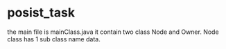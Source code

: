 # posist_task
the main file is mainClass.java it contain two class Node and Owner. Node class has 1 sub class name data. 
